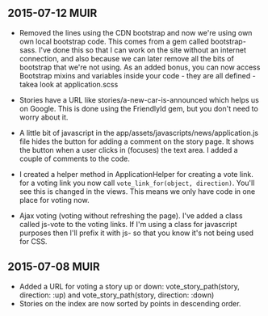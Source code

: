 2015-07-12 MUIR
----------
- Removed the <link> lines using the CDN bootstrap and now we're using own own local bootstrap code. This comes from a gem called bootstrap-sass.  I've done this so that I can work on the site without an internet connection, and also because we can later remove all the bits of bootstrap that we're not using.  As an added bonus, you can now access Bootstrap mixins and variables inside your code - they are all defined - takea  look at application.scss

- Stories have a URL like stories/a-new-car-is-announced which helps us on Google.  This is done using the FriendlyId gem, but you don't need to worry about it.

- A little bit of javascript in the app/assets/javascripts/news/application.js file hides the button for adding a comment on the story page.  It shows the button when a user clicks in (focuses) the text area.  I added a couple of comments to the code.

- I created a helper method in ApplicationHelper for creating a vote link. for a voting link you now call `vote_link_for(object, direction)`.  You'll see this is changed in the views.  This means we only have code in one place for voting now.

- Ajax voting (voting without refreshing the page). I've added a class called js-vote to the voting links.  If I'm using a class for javascript purposes then I'll prefix it with js- so that you know it's not being used for CSS. 



2015-07-08 MUIR
----------

- Added a URL for voting a story up or down:  vote_story_path(story, direction: :up) and vote_story_path(story, direction: :down)
- Stories on the index are now sorted by points in descending order.
